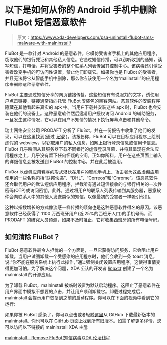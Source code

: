 # 以下是如何从你的 Android 手机中删除 FluBot 短信恶意软件

> 原文：<https://www.xda-developers.com/psa-uninstall-flubot-sms-malware-with-malninstall/>

FluBot 是一款针对 Android 的恶意软件，它模仿受害者手机上的其他应用程序，窃取他们的银行凭证和其他私人信息。它通过短信传播，可以窃听收到的通知，读写短信，打电话，并将受害者的整个联系人列表传回其控制中心。该病毒还引诱受害者改变手机的可访问性设置，禁止他们卸载它。如果你也是 FluBot 的受害者，并且无法将它从智能手机中删除，那么你应该使用一个名为“malinstall”的应用程序来删除这种恶意软件。

FluBot 主要通过短信分享的网页链接传播。这些短信有有说服力的文字，诱使用户点击链接，链接通常指向托管 FluBot 安装包的黑客网站。恶意软件的安装程序隐藏在其他看起来真实的 apk 中。当用户下载并安装这些 apk 时，FluBot 也会安装在他们的设备上。这种恶意软件然后邀请用户授权访问 Android 的辅助服务，一旦发生这种情况，它可以在用户不知情的情况下执行屏幕点击和其他命令。

瑞士网络安全公司 PRODAFT 分析了 FluBot，并在一份报告中收集了他们的发现，可以在这里找到(通过 [*记录*](https://therecord.media/massive-flubot-botnet-infects-60000-android-smartphones/) )。该报告称，FluBot 可以在目标应用程序上绘制虚假的 webview，以窃取用户的私人信息，如网上银行登录信息或信用卡信息。FluBot 几乎瞬间从其服务器下载不同银行的虚假登录屏幕，并将其呈现在合法应用程序之上，几乎没有留下任何怀疑的空间。正如你所料，用户在这些页面上输入的详细信息会被发送到 FluBot 的控制中心，并在此后被滥用。

FluBot 以虚假应用程序的形式潜伏在用户的智能手机上。攻击者为这些虚假应用使用的一些名称包括“联邦快递”、“DHL”、“Correos”和“Chrome”。该恶意软件还会取代用户的默认短信应用程序，拦截所有通过短信接收的与银行相关的一次性密码(OTP)或访问密钥。此外，通过将用户的联系人列表传输到其服务器，恶意软件会向联系人中的其他人发送类似的短信，以像最初的受害者一样吸引他们。

这种以指数增长的方式像流感一样传播的倾向也是这种恶意软件得名的原因。该恶意软件已经获得了 1100 万西班牙用户(近 25%的西班牙人口)的手机号码，而 PRODAFT 的研究人员预测，如果不及时阻止，它将收集西班牙的所有电话号码。

## 如何清除 FluBot？

FluBot 恶意软件最令人担忧的一个方面是，一旦它获得访问服务，它会阻止用户卸载。当用户试图卸载一个受感染的应用程序时，他们会收到一条 toast 消息，说:“你不能在服务系统上执行此操作，”通过强制关闭设置应用程序，这使得事情变得更加可怕。为了解决这个问题，XDA 公认的开发者 *[linuxct](https://forum.xda-developers.com/m/linuxct.4787101/)* 创建了一个名为 malninstall 的开源应用。

为了卸载 FluBot，malninstall 被临时设置为默认启动程序。这阻止了恶意软件在用户界面中模拟不想要的点击，并让用户顺利卸载它。卸载过程完成后，malninstall 会提示用户恢复到之前的启动程序。你可以在下面的视频中看到它的运行:

如果你被 FluBot 感染了，你可以点击或者轻触[这里](https://github.com/linuxct/malninstall/releases/download/202103064/app-release.apk)从 GitHub 下载最新版本的 malninstall。你也可以在 [GitHub 页面](https://github.com/linuxct/malninstall/releases)上找到所有旧版本。如需了解更多详情，您可以访问以下链接的 malninstall XDA 主题:

[malninstall - Remove FluBot(短信病毒)XDA 论坛线程](https://forum.xda-developers.com/t/app-6-0-malninstall-remove-flubot-sms-virus-from-your-device.4243905/)